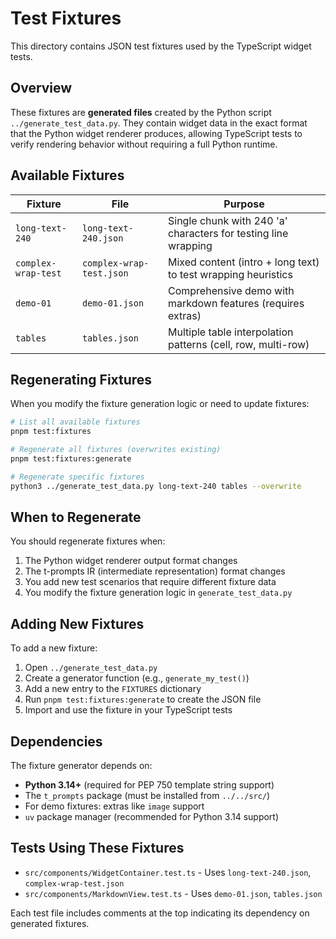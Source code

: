 # Test Fixtures

This directory contains JSON test fixtures used by the TypeScript widget tests.

## Overview

These fixtures are **generated files** created by the Python script `../generate_test_data.py`. They contain widget data in the exact format that the Python widget renderer produces, allowing TypeScript tests to verify rendering behavior without requiring a full Python runtime.

## Available Fixtures

| Fixture | File | Purpose |
|---------|------|---------|
| `long-text-240` | `long-text-240.json` | Single chunk with 240 'a' characters for testing line wrapping |
| `complex-wrap-test` | `complex-wrap-test.json` | Mixed content (intro + long text) to test wrapping heuristics |
| `demo-01` | `demo-01.json` | Comprehensive demo with markdown features (requires extras) |
| `tables` | `tables.json` | Multiple table interpolation patterns (cell, row, multi-row) |

## Regenerating Fixtures

When you modify the fixture generation logic or need to update fixtures:

```bash
# List all available fixtures
pnpm test:fixtures

# Regenerate all fixtures (overwrites existing)
pnpm test:fixtures:generate

# Regenerate specific fixtures
python3 ../generate_test_data.py long-text-240 tables --overwrite
```

## When to Regenerate

You should regenerate fixtures when:

1. The Python widget renderer output format changes
2. The t-prompts IR (intermediate representation) format changes
3. You add new test scenarios that require different fixture data
4. You modify the fixture generation logic in `generate_test_data.py`

## Adding New Fixtures

To add a new fixture:

1. Open `../generate_test_data.py`
2. Create a generator function (e.g., `generate_my_test()`)
3. Add a new entry to the `FIXTURES` dictionary
4. Run `pnpm test:fixtures:generate` to create the JSON file
5. Import and use the fixture in your TypeScript tests

## Dependencies

The fixture generator depends on:

- **Python 3.14+** (required for PEP 750 template string support)
- The `t_prompts` package (must be installed from `../../src/`)
- For demo fixtures: extras like `image` support
- `uv` package manager (recommended for Python 3.14 support)

## Tests Using These Fixtures

- `src/components/WidgetContainer.test.ts` - Uses `long-text-240.json`, `complex-wrap-test.json`
- `src/components/MarkdownView.test.ts` - Uses `demo-01.json`, `tables.json`

Each test file includes comments at the top indicating its dependency on generated fixtures.
